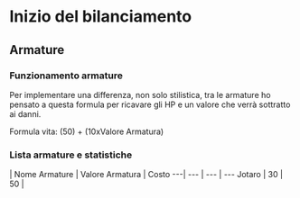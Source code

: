 # Inizio del bilanciamento

## Armature
### Funzionamento armature
Per implementare una differenza, non solo stilistica, tra le armature ho pensato a questa formula per ricavare gli HP e un valore che verrà sottratto ai danni.

Formula vita: (50) + (10xValore Armatura)



### Lista armature e statistiche

| Nome Armature | Valore Armatura | Costo ---| --- | --- | --- Jotaro | 30 | 50 |
